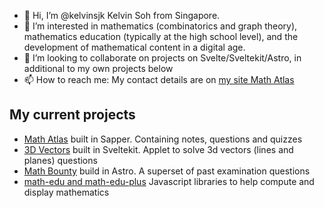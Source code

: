 - 👋 Hi, I’m @kelvinsjk Kelvin Soh from Singapore.
- 👀 I’m interested in mathematics (combinatorics and graph theory), mathematics education (typically at the high school level), and the development of mathematical content in a digital age.
- 💞️ I’m looking to collaborate on projects on Svelte/Sveltekit/Astro, in additional to my own projects below
- 📫 How to reach me: My contact details are on [my site Math Atlas](https://math-atlas.vercel.app)

## My current projects

- [Math Atlas](https://math-atlas.vercel.app) built in Sapper. Containing notes, questions and quizzes
- [3D Vectors](https://3d-vectors.vercel.app) built in Sveltekit. Applet to solve 3d vectors (lines and planes) questions
- [Math Bounty](https://math-bounty.vercel.app) build in Astro. A superset of past examination questions
- [math-edu and math-edu-plus](https://github.com/kelvinsjk/math-edu) Javascript libraries to help compute and display mathematics

<!---
kelvinsjk/kelvinsjk is a ✨ special ✨ repository because its `README.md` (this file) appears on your GitHub profile.
You can click the Preview link to take a look at your changes.
--->
